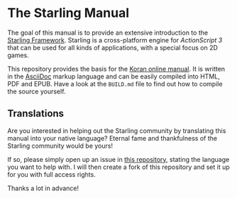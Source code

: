 # The Starling Manual

The goal of this manual is to provide an extensive introduction to the [Starling Framework][1].
Starling is a cross-platform engine for _ActionScript 3_ that can be used for all kinds of applications, with a special focus on 2D games.

This repository provides the basis for the [Koran online manual][2].
It is written in the [AsciiDoc][3] markup language and can be easily compiled into HTML, PDF and EPUB.
Have a look at the `BUILD.md` file to find out how to compile the source yourself.

## Translations

Are you interested in helping out the Starling community by translating this manual into your native language?
Eternal fame and thankfulness of the Starling community would be yours!

If so, please simply open up an issue in [this repository][4], stating the language you want to help with.
I will then create a fork of this repository and set it up for you with full access rights.

Thanks a lot in advance!

[1]: http://www.starling-framework.org
[2]: http://manual.starling-framework.org/ko
[3]: http://asciidoctor.org/docs/what-is-asciidoc
[4]: https://github.com/Starling-Manual/Starling-Manual-EN

